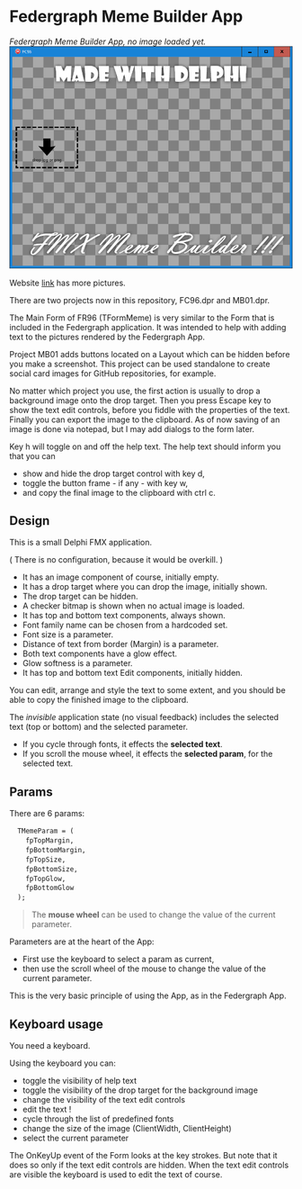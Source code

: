 # Federgraph Meme Builder App

*Federgraph Meme Builder App, no image loaded yet.*<br>
![Meme Builder](images/Meme-Builder-03.png)

Website [link](https://federgraph.de/federgraph-meme-builder-examples.html) has more pictures.

There are two projects now in this repository, FC96.dpr and MB01.dpr.

The Main Form of FR96 (TFormMeme) is very similar to the Form that is included in the Federgraph application.
It was intended to help with adding text to the pictures rendered by the Federgraph App.

Project MB01 adds buttons located on a Layout which can be hidden before you make a screenshot.
This project can be used standalone to create social card images for GitHub repositories, for example.

No matter which project you use, the first action is usually to drop a background image onto the drop target.
Then you press Escape key to show the text edit controls, before you fiddle with the properties of the text.
Finally you can export the image to the clipboard.
As of now saving of an image is done via notepad, but I may add dialogs to the form later.

Key h will toggle on and off the help text. The help text should inform you that you can
- show and hide the drop target control with key d,
- toggle the button frame - if any - with key w,
- and copy the final image to the clipboard with ctrl c.

## Design

This is a small Delphi FMX application.

( There is no configuration, because it would be overkill. )

- It has an image component of course, initially empty.
- It has a drop target where you can drop the image, initially shown.
- The drop target can be hidden.
- A checker bitmap is shown when no actual image is loaded.
- It has top and bottom text components, always shown.
- Font family name can be chosen from a hardcoded set.
- Font size is a parameter.
- Distance of text from border (Margin) is a parameter.
- Both text components have a glow effect.
- Glow softness is a parameter.
- It has top and bottom text Edit components, initially hidden.

You can edit, arrange and style the text to some extent,
and you should be able to copy the finished image to the clipboard. 

The *invisible* application state (no visual feedback) includes the selected text (top or bottom) and the selected parameter.

- If you cycle through fonts, it effects the **selected text**.
- If you scroll the mouse wheel, it effects the **selected param**, for the selected text.

## Params

There are 6 params:

```pascal
  TMemeParam = (
    fpTopMargin,
    fpBottomMargin,
    fpTopSize,
    fpBottomSize,
    fpTopGlow,
    fpBottomGlow
  );
```

> The **mouse wheel** can be used to change the value of the current parameter.

Parameters are at the heart of the App:

- First use the keyboard to select a param as current,
- then use the scroll wheel of the mouse to change the value of the current parameter.

This is the very basic principle of using the App, as in the Federgraph App.

## Keyboard usage

You need a keyboard.

Using the keyboard you can:

- toggle the visibility of help text
- toggle the visibility of the drop target for the background image
- change the visibility of the text edit controls
- edit the text !
- cycle through the list of predefined fonts
- change the size of the image (ClientWidth, ClientHeight)
- select the current parameter

The OnKeyUp event of the Form looks at the key strokes.
But note that it does so only if the text edit controls are hidden.
When the text edit controls are visible the keyboard is used to edit the text of course.
